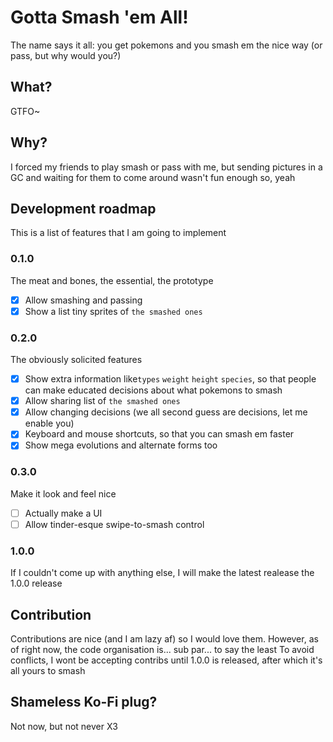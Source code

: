 # Gotta Smash 'em All!
The name says it all: you get pokemons and you smash em the nice way (or pass, but why would you?)

## What?
GTFO~

## Why?
I forced my friends to play smash or pass with me, but sending pictures in a GC and waiting for them to come around wasn't fun enough so, yeah

## Development roadmap
This is a list of features that I am going to implement

### 0.1.0
The meat and bones, the essential, the prototype
- [X] Allow smashing and passing
- [X] Show a list tiny sprites of `the smashed ones`

### 0.2.0
The obviously solicited features
- [X] Show extra information like`types` `weight` `height` `species`, so that people can make educated decisions about what pokemons to smash
- [X] Allow sharing list of `the smashed ones`
- [X] Allow changing decisions (we all second guess are decisions, let me enable you)
- [X] Keyboard and mouse shortcuts, so that you can smash em faster
- [X] Show mega evolutions and alternate forms too

### 0.3.0
Make it look and feel nice
- [ ] Actually make a UI
- [ ] Allow tinder-esque swipe-to-smash control

### 1.0.0
If I couldn't come up with anything else, I will make the latest realease the 1.0.0 release

## Contribution
Contributions are nice (and I am lazy af) so I would love them. However, as of right now, the code organisation is... sub par... to say the least
To avoid conflicts, I wont be accepting contribs until 1.0.0 is released, after which it's all yours to smash

## Shameless Ko-Fi plug?
Not now, but not never X3
